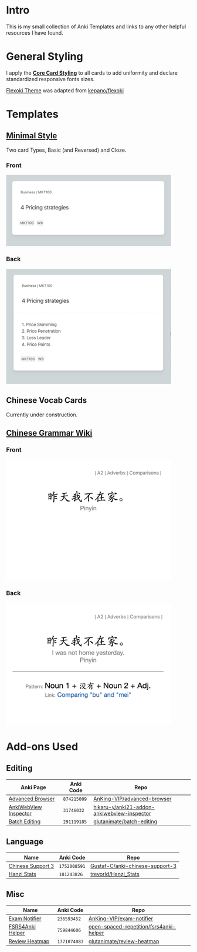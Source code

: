 # Intro

This is my small collection of Anki Templates and links to any other helpful resources I have found.

# General Styling

I apply the **[Core Card Styling](/General%20Styles/core-card.css)** to all cards to add uniformity and declare standardized responsive fonts sizes.

[Flexoki Theme](/General%20Styles/flexoki-theme.css) was adapted from [kepano/flexoki](https://github.com/kepano/flexoki.git)

# Templates

## [Minimal Style](/Templates/Minimal/README.md)

Two card Types, Basic (and Reversed) and Cloze.

### Front

<img src="/Templates/Minimal/readme-Resources/minimal-basic-front.png" width="450px" />

### Back

<img src="/Templates/Minimal/readme-Resources/minimal-basic-back.png" width="450px" />

## Chinese Vocab Cards

Currently under construction.

## [Chinese Grammar Wiki](/Templates/Chinese%20Grammar%20Wiki/README.md)

### Front

<img src="Templates/Chinese Grammar Wiki/readme-Resources/Chinese-Grammar-Translation-Front.png" width="450px"/>

### Back

<img src="Templates/Chinese Grammar Wiki/readme-Resources/Chinese-Grammar-Translation-Back.png" width="450px"/>

# Add-ons Used

## Editing

|Anki Page|Anki Code|Repo|
|---|---|---|
|[Advanced Browser](https://ankiweb.net/shared/info/874215009)|`874215009`|[AnKing-VIP/advanced-browser](https://github.com/AnKing-VIP/advanced-browser)|
|[AnkiWebView Inspector](https://ankiweb.net/shared/info/31746032)|`31746032`|[hikaru-y/anki21-addon-ankiwebview-inspector](https://github.com/hikaru-y/anki21-addon-ankiwebview-inspector)|
|[Batch Editing](https://ankiweb.net/shared/info/291119185)|`291119185`|[glutanimate/batch-editing](https://github.com/glutanimate/batch-editing)|

## Language

|Name|Anki Code|Repo|
|---|---|---|
|[Chinese Support 3](https://ankiweb.net/shared/info/1752008591)|`1752008591`|[Gustaf-C/anki-chinese-support-3](https://github.com/Gustaf-C/anki-chinese-support-3)|
|[Hanzi Stats](https://ankiweb.net/shared/info/181243826)|`181243826`|[trevorld/Hanzi_Stats](https://github.com/trevorld/Hanzi_Stats)|

## Misc

|Name|Anki Code|Repo|
|---|---|---|
|[Exam Notifier](https://ankiweb.net/shared/info/236593452)|`236593452`|[AnKing-VIP/exam-notifier](https://github.com/AnKing-VIP/exam-notifier)|
|[FSRS4Anki Helper](https://ankiweb.net/shared/info/759844606)|`759844606`|[open-spaced-repetition/fsrs4anki-helper](https://github.com/open-spaced-repetition/fsrs4anki-helper)|
|[Review Heatmap](https://ankiweb.net/shared/info/1771074083)|`1771074083`|[glutanimate/review-heatmap](https://github.com/glutanimate/review-heatmap)|

